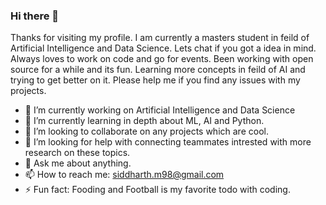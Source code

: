 ### Hi there 👋
   Thanks for visiting my profile. I am currently a masters student in feild of Artificial Intelligence and Data Science. Lets chat if you got a idea in mind. Always loves to work on code and go for events. Been working with open source for a while and its fun. Learning more concepts in feild of AI and trying to get better on it. Please help me if you find any issues with my projects.


- 🔭 I’m currently working on Artificial Intelligence and Data Science
- 🌱 I’m currently learning in depth about ML, AI and Python.
- 👯 I’m looking to collaborate on any projects which are cool.
- 🤔 I’m looking for help with connecting teammates intrested with more research on these topics.
- 💬 Ask me about anything.
- 📫 How to reach me: siddharth.m98@gmail.com
- ⚡ Fun fact: Fooding and Football is my favorite todo with coding.


